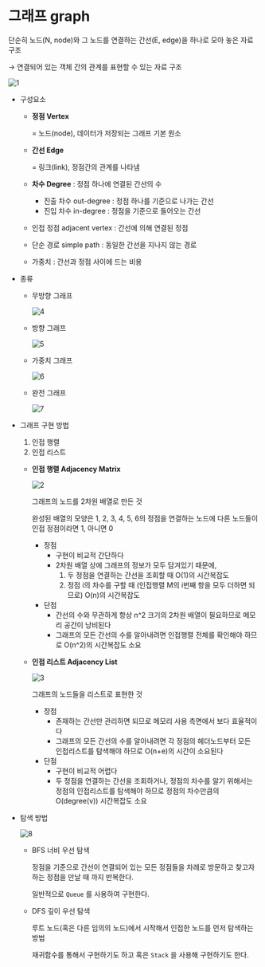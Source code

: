 # 그래프 graph

단순히 노드(N, node)와 그 노드를 연결하는 간선(E, edge)을 하나로 모아 놓은 자료 구조 

→ 연결되어 있는 객체 간의 관계를 표현할 수 있는 자료 구조

![1](https://github.com/CS-Study-crew/2024-CS-Study/assets/83401978/be45adff-4a29-4f5d-9f08-1d8fa8f3197b)

- 구성요소
    - **정점 Vertex**
        
        = 노드(node), 데이터가 저장되는 그래프 기본 원소
        
    - **간선 Edge**
        
        = 링크(link), 정점간의 관계를 나타냄
        
    - **차수 Degree** : 정점 하나에 연결된 간선의 수
        - 진출 차수 out-degree : 정점 하나를 기준으로 나가는 간선
        - 진입 차수 in-degree : 정점을 기준으로 들어오는 간선
    - 인접 정점 adjacent vertex : 간선에 의해 연결된 정점
    - 단순 경로 simple path : 동일한 간선을 지나지 않는 경로
    - 가중치 : 간선과 정점 사이에 드는 비용

- 종류
    - 무방향 그래프
        
        ![4](https://github.com/CS-Study-crew/2024-CS-Study/assets/83401978/052a72a9-e362-4c3d-b48a-10fabb95209c)
        
    - 방향 그래프
        
        ![5](https://github.com/CS-Study-crew/2024-CS-Study/assets/83401978/cf1fed52-1a91-469e-9665-87d8f6992b79)
        
    - 가중치 그래프
        
        ![6](https://github.com/CS-Study-crew/2024-CS-Study/assets/83401978/7b422aaa-3a1e-4051-bbfa-3cfc5aed4382)
        
    - 완전 그래프
        
        ![7](https://github.com/CS-Study-crew/2024-CS-Study/assets/83401978/fef6a4d9-0c9c-44c6-b586-4e75f1317a42)
        

- 그래프 구현 방법
    1. 인접 행렬
    2. 인접 리스트
    
    - **인접 행렬 Adjacency Matrix**
        
        ![2](https://github.com/CS-Study-crew/2024-CS-Study/assets/83401978/7f432f1f-b50f-41a1-911b-68dee600cd2c)
        
        그래프의 노드를 2차원 배열로 만든 것
        
        완성된 배열의 모양은 1, 2, 3, 4, 5, 6의 정점을 연결하는 노드에 다른 노드들이 인접 정점이라면 1, 아니면 0
        
        - 장점
            - 구현이 비교적 간단하다
            - 2차원 배열 상에 그래프의 정보가 모두 담겨있기 때문에,
                1. 두 정점을 연결하는 간선을 조회할 때 O(1)의 시간복잡도
                2. 정점 i의 차수를 구할 때 (인접행렬 M의 i번째 항을 모두 더하면 되므로) O(n)의 시간복잡도
        - 단점
            - 간선의 수와 무관하게 항상 n^2 크기의 2차원 배열이 필요하므로 메모리 공간이 낭비된다
            - 그래프의 모든 간선의 수를 알아내려면 인접행렬 전체를 확인해야 하므로 O(n^2)의 시간복잡도 소요
    
    - **인접 리스트 Adjacency List**
        
        ![3](https://github.com/CS-Study-crew/2024-CS-Study/assets/83401978/e71b2f7d-e1e1-4f66-a7bf-7824d0f19989)

        
        그래프의 노드들을 리스트로 표현한 것
        
        - 장점
            - 존재하는 간선만 관리하면 되므로 메모리 사용 측면에서 보다 효율적이다
            - 그래프의 모든 간선의 수를 알아내려면 각 정점의 헤더노드부터 모든 인접리스트를 탐색해야 하므로 O(n+e)의 시간이 소요된다
        - 단점
            - 구현이 비교적 어렵다
            - 두 정점을 연결하는 간선을 조회하거나, 정점의 차수를 알기 위해서는 정점의 인접리스트를 탐색해야 하므로 정점의 차수만큼의 O(degree(v)) 시간복잡도 소요


- 탐색 방법
    
    ![8](https://github.com/CS-Study-crew/2024-CS-Study/assets/83401978/a53a6cb5-f5a4-492f-a565-3736a0f5c4ad)
    
    - BFS 너비 우선 탐색
        
        정점을 기준으로 간선이 연결되어 있는 모든 정점들을 차례로 방문하고 찾고자 하는 정점을 만날 때 까지 반복한다. 
        
        일반적으로 `Queue` 를 사용하여 구현한다.
        
    - DFS 깊이 우선 탐색
        
        루트 노드(혹은 다른 임의의 노드)에서 시작해서 인접한 노드를 먼저 탐색하는 방법
        
        재귀함수를 통해서 구현하기도 하고 혹은 `Stack` 을 사용해 구현하기도 한다.
